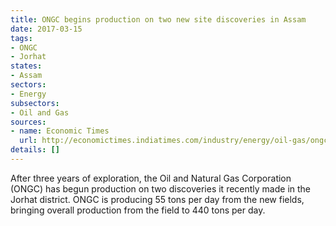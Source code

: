```yaml
---
title: ONGC begins production on two new site discoveries in Assam
date: 2017-03-15
tags:
- ONGC
- Jorhat
states:
- Assam
sectors:
- Energy
subsectors:
- Oil and Gas
sources:
- name: Economic Times
  url: http://economictimes.indiatimes.com/industry/energy/oil-gas/ongc-puts-on-production-two-oil-wells-discovered-in-assam/articleshow/57576571.cms
details: []
---
```


After three years of exploration, the Oil and Natural Gas Corporation (ONGC) has begun production on two discoveries it recently made in the Jorhat district. ONGC is producing 55 tons per day from the new fields, bringing overall production from the field to 440 tons per day.
